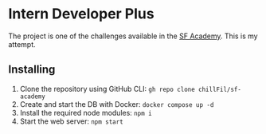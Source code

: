 # Intern Developer Plus
The project is one of the challenges available in the [SF Academy](https://github.com/soluzionifutura/sf-academy).
This is my attempt.

## Installing
1. Clone the repository using GitHub CLI: ``` gh repo clone chillFil/sf-academy ```
2. Create and start the DB with Docker: ```docker compose up -d```
3. Install the required node modules: ```npm i```
4. Start the web server: ```npm start```
